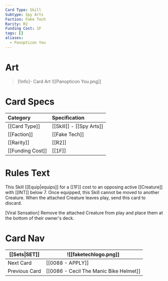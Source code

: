 ```yaml
---
Card Type: Skill
Subtype: Spy Arts
Faction: Fake Tech
Rarity: R2
Funding Cost: 1F
tags: []
aliases:
  - Panopticon You
---
```

# Art

> [!info]- Card Art
> ![[Panopticon You.png]]

# Card Specs

| Category | Specification| 
| :--- | :--- |
| [[Card Type]] | [[Skill]] - [[Spy Arts]] |  
| [[Faction]] | [[Fake Tech]] |  
| [[Rarity]] | [[R2]] |  
| [[Funding Cost]] | [[1F]] |  

# Rules Text  

This Skill [[Equip|equips]] for a [[1F]] cost to an opposing active [[Creature]] with [[INT]] below 7.
Once equipped, this Skill cannot be moved to another Creature.
When the attached Creature leaves play, send this card to discard.  

[Viral Sensation] Remove the attached Creature from play and place them at the bottom of their owner's deck.  

# Card Nav

| [[Sets\|SET]]           | ![[faketechlogo.png]]          |
| ------------- | ------------------------------ |
| Next Card     | [[0088 - APPLY]] |
| Previous Card | [[0086 - Cecil The Manic Bike Helmet]]         |


